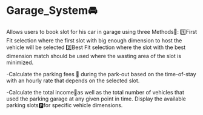 # Garage_System🚘️
Allows users to  book slot for his car in garage using three Methods📝:
1️⃣First Fit selection where the first slot with big enough dimension to host the vehicle
will be selected
2️⃣Best Fit selection where the slot with the best dimension match should be used
where the wasting area of the slot is minimized.

-Calculate the parking fees 📠 during the park-out based on the time-of-stay with an hourly rate
that depends on the selected slot.

-Calculate the total income🤑as well as the total number of vehicles that used the parking
garage at any given point in time.
Display the available parking slots🅿️for specific vehicle dimensions.
